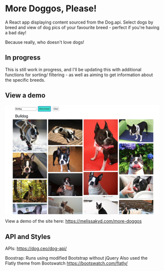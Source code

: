 # More Doggos, Please!

A React app displaying content sourced from the Dog.api. Select dogs by breed and view of dog pics of your favourite breed - perfect if you're having a bad day!  

Because really, who doesn't love dogs!

## In progress
This is still  work in progress, and I'll be updating this with additional functions for sorting/ filtering - as well as aiming to get information about the specific breeds.

## View a demo
<img align="center" src="https://github.com/MelKD/more_doggos/blob/master/more-doggos-app-image.png?raw=true" />  

View a demo of the site here: https://melissakyd.com/more-doggos

## API and Styles
APIs:
https://dog.ceo/dog-api/

Boostrap:
Runs using modified Bootstrap without jQuery
Also used the Flatly theme from Bootswatch
https://bootswatch.com/flatly/  



